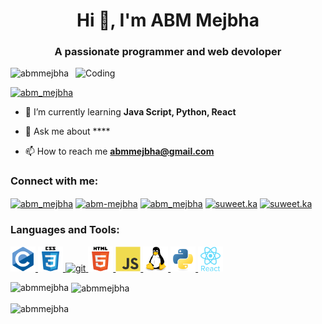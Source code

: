 <h1 align="center">Hi 👋, I'm ABM Mejbha</h1>
<h3 align="center">A passionate programmer and web devoloper</h3>
<img align="right" alt="Coding" width="400" src="https://images.squarespace-cdn.com/content/v1/5769fc401b631bab1addb2ab/1541580611624-TE64QGKRJG8SWAIUS7NS/coding-freak.gif">

<p align="left"> <img src="https://komarev.com/ghpvc/?username=abmmejbha&label=Profile%20views&color=0e75b6&style=flat" alt="abmmejbha" /> </p>

<p align="left"> <a href="https://twitter.com/abm_mejbha" target="blank"><img src="https://img.shields.io/twitter/follow/abm_mejbha?logo=twitter&style=for-the-badge" alt="abm_mejbha" /></a> </p>

- 🌱 I’m currently learning **Java Script, Python, React**

- 💬 Ask me about ****

- 📫 How to reach me **abmmejbha@gmail.com**

<h3 align="left">Connect with me:</h3>
<p align="left">
<a href="https://twitter.com/abm_mejbha" target="blank"><img align="center" src="https://raw.githubusercontent.com/rahuldkjain/github-profile-readme-generator/master/src/images/icons/Social/twitter.svg" alt="abm_mejbha" height="30" width="40" /></a>
<a href="https://www.linkedin.com/in/abm-mejbha-092786202/" target="blank"><img align="center" src="https://raw.githubusercontent.com/rahuldkjain/github-profile-readme-generator/master/src/images/icons/Social/linked-in-alt.svg" alt="abm-mejbha" height="30" width="40" /></a>
<a href="https://codesandbox.com/abm_mejbha" target="blank"><img align="center" src="https://raw.githubusercontent.com/rahuldkjain/github-profile-readme-generator/master/src/images/icons/Social/codesandbox.svg" alt="abm_mejbha" height="30" width="40" /></a>
<a href="https://fb.com/suweet.ka" target="blank"><img align="center" src="https://raw.githubusercontent.com/rahuldkjain/github-profile-readme-generator/master/src/images/icons/Social/facebook.svg" alt="suweet.ka" height="30" width="40" /></a>
<a href="https://instagram.com/suweet.ka" target="blank"><img align="center" src="https://raw.githubusercontent.com/rahuldkjain/github-profile-readme-generator/master/src/images/icons/Social/instagram.svg" alt="suweet.ka" height="30" width="40" /></a>
</p>

<h3 align="left">Languages and Tools:</h3>
<p align="left"> <a href="https://www.cprogramming.com/" target="_blank" rel="noreferrer"> <img src="https://raw.githubusercontent.com/devicons/devicon/master/icons/c/c-original.svg" alt="c" width="40" height="40"/> </a> <a href="https://www.w3schools.com/css/" target="_blank" rel="noreferrer"> <img src="https://raw.githubusercontent.com/devicons/devicon/master/icons/css3/css3-original-wordmark.svg" alt="css3" width="40" height="40"/> </a> <a href="https://git-scm.com/" target="_blank" rel="noreferrer"> <img src="https://www.vectorlogo.zone/logos/git-scm/git-scm-icon.svg" alt="git" width="40" height="40"/> </a> <a href="https://www.w3.org/html/" target="_blank" rel="noreferrer"> <img src="https://raw.githubusercontent.com/devicons/devicon/master/icons/html5/html5-original-wordmark.svg" alt="html5" width="40" height="40"/> </a> <a href="https://developer.mozilla.org/en-US/docs/Web/JavaScript" target="_blank" rel="noreferrer"> <img src="https://raw.githubusercontent.com/devicons/devicon/master/icons/javascript/javascript-original.svg" alt="javascript" width="40" height="40"/> </a> <a href="https://www.linux.org/" target="_blank" rel="noreferrer"> <img src="https://raw.githubusercontent.com/devicons/devicon/master/icons/linux/linux-original.svg" alt="linux" width="40" height="40"/> </a> <a href="https://www.python.org" target="_blank" rel="noreferrer"> <img src="https://raw.githubusercontent.com/devicons/devicon/master/icons/python/python-original.svg" alt="python" width="40" height="40"/> </a> <a href="https://reactjs.org/" target="_blank" rel="noreferrer"> <img src="https://raw.githubusercontent.com/devicons/devicon/master/icons/react/react-original-wordmark.svg" alt="react" width="40" height="40"/> </a> </p>

<p><img align="left" src="https://github-readme-stats.vercel.app/api/top-langs?username=abmmejbha&show_icons=true&locale=en&layout=compact" alt="abmmejbha" /></p>

<p>&nbsp;<img align="center" src="https://github-readme-stats.vercel.app/api?username=abmmejbha&show_icons=true&locale=en" alt="abmmejbha" /></p>

<p><img align="center" src="https://github-readme-streak-stats.herokuapp.com/?user=abmmejbha&" alt="abmmejbha" /></p>
